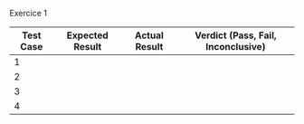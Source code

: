 
Exercice 1


| Test Case | Expected Result | Actual Result | Verdict (Pass, Fail, Inconclusive) |
| ------------- | ------------- | ----------- | ---------------------------------- |
| 1 |   |  |  |
| 2 |   |  |  |
| 3 |   | | |
| 4 |  |  |  |
